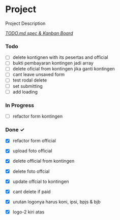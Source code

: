 # Project

Project Description

<em>[TODO.md spec & Kanban Board](https://bit.ly/3fCwKfM)</em>

### Todo

- [ ] delete kontignen with its pesertas and official  
- [ ] bukti pembayaran kontingen jadi array  
- [ ] delete oficial from kontingen jika ganti kontingen  
- [ ] cant leave unsaved form  
- [ ] test rodal delete  
- [ ] set submitting  
- [ ] add loading  

### In Progress

- [ ] refactor form kontingen  

### Done ✓

- [x] refactor form official  
- [x] upload foto official  
- [x] delete official from kontingen  
- [x] delete foto offcial  
- [x] update offcial to kontingen  
- [x] cant delete if paid  
- [x] urutan logonya harus koni, ipsi, bpjs & bjb  
- [x] logo-2 kiri atas  


